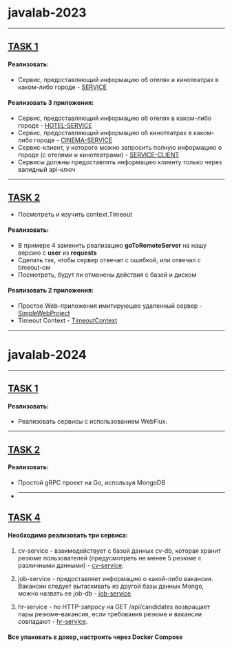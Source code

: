 # javalab-2023
_______
## [TASK 1](https://github.com/beatztw/javalab-2023/tree/main/Microservices)
#### Реализовать:
* Сервис, предоставляющий информацию об отелях и кинотеатрах в каком-либо городе - [SERVICE](https://github.com/beatztw/javalab-2023/tree/main/Microservices/HotelAndCinemaService)
#### Реализовать 3 приложения:
* Сервис, предоставляющий информацию об отелях в каком-либо городе - [HOTEL-SERVICE](https://github.com/beatztw/javalab-2023/tree/main/Microservices/HotelService)
* Сервис, предоставляющий информацию об кинотеатрах в каком-либо городе - [CINEMA-SERVICE](https://github.com/beatztw/javalab-2023/tree/main/Microservices/CinemaService)
* Сервис-клиент, у которого можно запросить полную информацию о городе (с отелями и кинотеатрами) - [SERVICE-CLIENT](https://github.com/beatztw/javalab-2023/tree/main/Microservices/HotelAndCinemaServiceClient)
* Сервисы должны предоставлять информацию клиенту только через валидный api-ключ
-------

## [TASK 2](https://github.com/beatztw/javalab-2023/tree/main/Context)
* Посмотреть и изучить context.Timeout
#### Реализовать:
* В примере 4 заменить реализацию **goToRemoteServer** на нашу версию с **user** из **requests**
* Сделать так, чтобы сервер отвечал с ошибкой, или отвечал с timeout-ом
* Посмотреть, будут ли отменены действия с базой и диском
#### Реализовать 2 приложения:
* Простое Web-приложения имитирующее удаленный сервер - [SimpleWebProject](https://github.com/beatztw/javalab-2023/tree/main/Context/SimpleWebProject)
* Timeout Context - [TimeoutContext](https://github.com/beatztw/javalab-2023/tree/main/Context/TimeoutContext)
-------

# javalab-2024
_______
## [TASK 1](https://github.com/beatztw/javalab-2023/tree/main/WebFlux2024)
#### Реализовать:
* Реализовать сервисы с использованием WebFlux.
-------

## [TASK 2](https://github.com/beatztw/javalab-2023/tree/main/gRPC%20Project)
#### Реализовать:
* Простой gRPC проект на Go, используя MongoDB
* -------

## [TASK 4](https://github.com/beatztw/javalab-2023/tree/main/gRPCServices)
#### Необходимо реализовать три сервиса:

1. cv-service - взаимодействует с базой данных cv-db, которая хранит резюме пользователей (предусмотреть не менее 5 резюме с различными данными) - [cv-service](https://github.com/beatztw/javalab-2023/tree/main/gRPCServices/CVService).

2. job-service - предоставляет информацию о какой-либо вакансии. Вакансии следует вытаскивать из другой базы данных Mongo, можно назвать ее job-db - [job-service](https://github.com/beatztw/javalab-2023/tree/main/gRPCServices/JobService).

3. hr-service - по HTTP-запросу на GET /api/candidates возвращает пары резюме-вакансия, если требования резюме и вакансии совпадают - [hr-service](https://github.com/beatztw/javalab-2023/tree/main/gRPCServices/HRService).

#### Все упаковать в докер, настроить через Docker Compose
